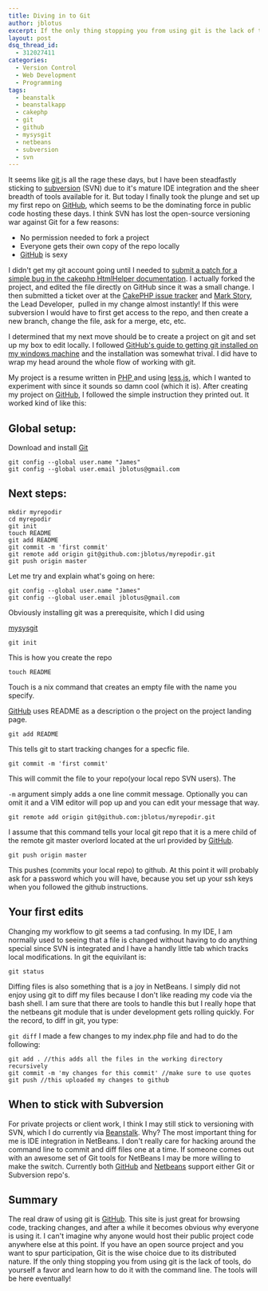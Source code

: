 ```yaml
---
title: Diving in to Git
author: jblotus
excerpt: If the only thing stopping you from using git is the lack of tools, do yourself a favor and learn how to do it with the command line.
layout: post
dsq_thread_id:
  - 312027411
categories:
  - Version Control
  - Web Development
  - Programming
tags:
  - beanstalk
  - beanstalkapp
  - cakephp
  - git
  - github
  - mysysgit
  - netbeans
  - subversion
  - svn
---
```

It seems like [git ][1]is all the rage these days, but I have been steadfastly sticking to [subversion][2] (SVN) due to it's mature IDE integration and the sheer breadth of tools available for it. But today I finally took the plunge and set up my first repo on [GitHub][3], which seems to be the dominating force in public code hosting these days. I think SVN has lost the open-source versioning war against Git for a few reasons:

  * No permission needed to fork a project
  * Everyone gets their own copy of the repo locally
  * [GitHub][3] is sexy

I didn't get my git account going until I needed to [submit a patch for a simple bug in the cakephp HtmlHelper documentation][4]. I actually forked the project, and edited the file directly on GitHub since it was a small change. I then submitted a ticket over at the [CakePHP issue tracker][5] and [Mark Story][6], the Lead Developer,  pulled in my change almost instantly! If this were subversion I would have to first get access to the repo, and then create a new branch, change the file, ask for a merge, etc, etc.

I determined that my next move should be to create a project on git and set up my box to edit locally. I followed [GitHub's guide to getting git installed on my windows machine][7] and the installation was somewhat trival. I did have to wrap my head around the whole flow of working with git.

My project is a resume written in [PHP ][8]and using [less.js][9], which I wanted to experiment with since it sounds so damn cool (which it is). After creating my project on [GitHub][10], I followed the simple instruction they printed out. It worked kind of like this:

## Global setup:
Download and install <a href="http://git-scm.com/download" target="_blank">Git</a>
```
git config --global user.name "James"
git config --global user.email jblotus@gmail.com
```

## Next steps:
```
mkdir myrepodir
cd myrepodir
git init
touch README
git add README
git commit -m 'first commit'
git remote add origin git@github.com:jblotus/myrepodir.git
git push origin master
```

Let me try and explain what's going on here:

```
git config --global user.name "James"
git config --global user.email jblotus@gmail.com
```
Obviously installing git was a prerequisite, which I did using

[mysysgit][11]

```
git init
```
This is how you create the repo

```
touch README
```
Touch is a nix command that creates an empty file with the name you specify.

[GitHub][3] uses README as a description o the project on the project landing page.

```
git add README
```
This tells git to start tracking changes for a specfic file.

```
git commit -m 'first commit'
```
This will commit the file to your repo(your local repo SVN users). The

`-m` argument simply adds a one line commit message. Optionally you can omit it and a VIM editor will pop up and you can edit your message that way.

```
git remote add origin git@github.com:jblotus/myrepodir.git
```
I assume that this command tells your local git repo that it is a mere child of the remote git master overlord located at the url provided by [GitHub][3].

```
git push origin master
```

This pushes (commits your local repo) to github. At this point it will probably ask for a password which you will have, because you set up your ssh keys when you followed the github instructions.

## Your first edits

Changing my workflow to git seems a tad confusing. In my IDE, I am normally used to seeing that a file is changed without having to do anything special since SVN is integrated and I have a handly little tab which tracks local modifications. In git the equivilant is:

```
git status
```
Diffing files is also something that is a joy in NetBeans. I simply did not enjoy using git to diff my files because I don't like reading my code via the bash shell. I am sure that there are tools to handle this but I really hope that the netbeans git module that is under development gets rolling quickly. For the record, to diff in git, you type:

```git diff```
I made a few changes to my index.php file and had to do the following:

```
git add . //this adds all the files in the working directory recursively
git commit -m 'my changes for this commit' //make sure to use quotes
git push //this uploaded my changes to github
```

## When to stick with Subversion

For private projects or client work, I think I may still stick to versioning with SVN, which I do currently via [Beanstalk][12]. Why? The most important thing for me is IDE integration in NetBeans. I don't really care for hacking around the command line to commit and diff files one at a time. If someone comes out with an awesome set of Git tools for NetBeans I may be more willing to make the switch. Currently both [GitHub][3] and [Netbeans][13] support either Git or Subversion repo's.

## Summary

The real draw of using git is [GitHub][3]. This site is just great for browsing code, tracking changes, and after a while it becomes obvious why everyone is using it. I can't imagine why anyone would host their public project code anywhere else at this point. If you have an open source project and you want to spur participation, Git is the wise choice due to its distributed nature. If the only thing stopping you from using git is the lack of tools, do yourself a favor and learn how to do it with the command line. The tools will be here eventually!

 [1]: http://git-scm.com/
 [2]: http://subversion.tigris.org/
 [3]: http://github.com
 [4]: http://cakephp.lighthouseapp.com/projects/42648/tickets/1350-incorrect-docblock-for-__nestedlist-in-htmlhelper
 [5]: http://cakephp.lighthouseapp.com/projects/42648-cakephp
 [6]: http://mark-story.com/
 [7]: http://help.github.com/
 [8]: http://php.net/
 [9]: https://github.com/cloudhead/less.js
 [10]: https://github.com/
 [11]: http://code.google.com/p/msysgit/
 [12]: http://www.beanstalkapp.com
 [13]: http://netbeans.org/
